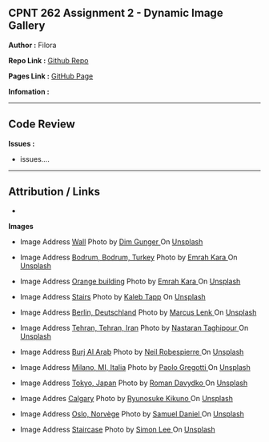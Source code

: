 ## CPNT 262 Assignment 2 - Dynamic Image Gallery

**Author :** Filora

**Repo Link :** [Github Repo](https://github.com/aeoyu/cpnt262-a2)

**Pages Link :** [GitHub Page](https://aeoyu.github.io/cpnt262-a2/)

**Infomation :**

---

## Code Review

**Issues :**

- issues....

---

## Attribution / Links

- []()

**Images**

- Image Address [Wall](https://unsplash.com/photos/CenRLLNjLj0)
  Photo by <a href="https://unsplash.com/@gundim">
  Dim Gunger </a>
  On <a href="https://unsplash.com">Unsplash</a>

- Image Address [Bodrum, Bodrum, Turkey](https://unsplash.com/photos/75rVw_1losM)
  Photo by <a href="https://unsplash.com/@emrahkara">
  Emrah Kara </a>
  On <a href="https://unsplash.com">Unsplash</a>

- Image Address [Orange building](https://unsplash.com/photos/WbtzLqSt52s)
  Photo by <a href="https://unsplash.com/@emrahkara">
  Emrah Kara </a>
  On <a href="https://unsplash.com">Unsplash</a>

- Image Address [Stairs](https://unsplash.com/photos/-xr7uKVY8QM)
  Photo by <a href="https://unsplash.com/@kalebtapp">
  Kaleb Tapp</a>
  On <a href="https://unsplash.com">Unsplash</a>

- Image Address [Berlin, Deutschland](https://unsplash.com/photos/RXKWTpqYQnE)
  Photo by <a href="https://unsplash.com/@marcuslenk"> Marcus Lenk </a> On <a href="https://unsplash.com">Unsplash</a>

- Image Address [Tehran, Tehran, Iran](https://unsplash.com/photos/b5BoZovknU4)
  Photo by <a href="https://unsplash.com/@niiaann"> Nastaran Taghipour </a>
  On <a href="https://unsplash.com">Unsplash</a>

- Image Address [Burj Al Arab](https://unsplash.com/photos/CgIyn3pKLvM)
  Photo by <a href="https://unsplash.com/@neilrobespierre"> Neil Robespierre </a>
  On <a href="https://unsplash.com">Unsplash</a>

- Image Address [Milano, MI, Italia](https://unsplash.com/photos/dOTMrZVB2PM)
  Photo by <a href="https://unsplash.com/@paolo_gregotti"> Paolo Gregotti </a>
  On <a href="https://unsplash.com">Unsplash</a>

- Image Address [Tokyo, Japan](https://unsplash.com/photos/gvPvj3jg9Gw)
  Photo by <a href="https://unsplash.com/@jdavydko"> Roman Davydko </a> On <a href="https://unsplash.com">Unsplash</a>

- Image Addres [Calgary](https://unsplash.com/photos/fhuzzPbe50E)
  Photo by <a href="https://unsplash.com/@ryunosuke_kikuno"> Ryunosuke Kikuno </a>
  On <a href="https://unsplash.com">Unsplash</a>

- Image Address [Oslo, Norvège](https://unsplash.com/photos/h0J6-3m3Uk0)
  Photo by <a href="https://unsplash.com/@samda"> Samuel Daniel </a>
  On <a href="https://unsplash.com">Unsplash</a>

- Image Address [Staircase](https://unsplash.com/photos/EbwaiwOqoCI)
  Photo by <a href="https://unsplash.com/@simonppt"> Simon Lee </a>
  On <a href="https://unsplash.com">Unsplash</a>
